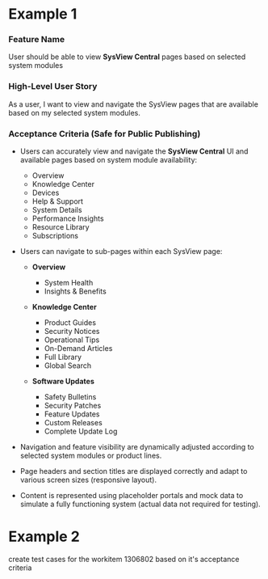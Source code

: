 # Example 1

### **Feature Name**

User should be able to view **SysView Central** pages based on selected system modules

### **High-Level User Story**

As a user, I want to view and navigate the SysView pages that are available based on my selected system modules.

### **Acceptance Criteria (Safe for Public Publishing)**

* Users can accurately view and navigate the **SysView Central** UI and available pages based on system module availability:

  * Overview
  * Knowledge Center
  * Devices
  * Help & Support
  * System Details
  * Performance Insights
  * Resource Library
  * Subscriptions

* Users can navigate to sub-pages within each SysView page:

  * **Overview**

    * System Health
    * Insights & Benefits
  * **Knowledge Center**

    * Product Guides
    * Security Notices
    * Operational Tips
    * On-Demand Articles
    * Full Library
    * Global Search
  * **Software Updates**

    * Safety Bulletins
    * Security Patches
    * Feature Updates
    * Custom Releases
    * Complete Update Log

* Navigation and feature visibility are dynamically adjusted according to selected system modules or product lines.

* Page headers and section titles are displayed correctly and adapt to various screen sizes (responsive layout).

* Content is represented using placeholder portals and mock data to simulate a fully functioning system (actual data not required for testing).


# Example 2

create test cases for the workitem 1306802 based on it's acceptance criteria
